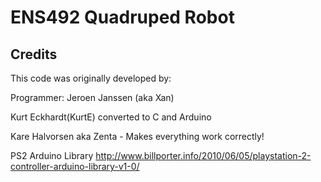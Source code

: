 # ENS492 Quadruped Robot

## Credits

This code was originally developed by:

Programmer: Jeroen Janssen (aka Xan)

Kurt Eckhardt(KurtE) converted to C and Arduino
         
Kare Halvorsen aka Zenta - Makes everything work correctly!    
   
   
PS2 Arduino Library
http://www.billporter.info/2010/06/05/playstation-2-controller-arduino-library-v1-0/
